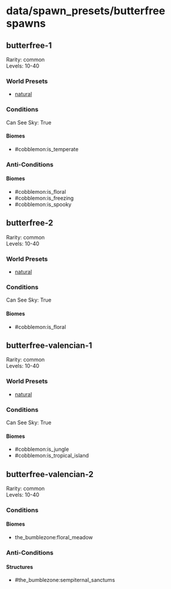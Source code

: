 # data/spawn_presets/butterfree spawns  
  
## butterfree-1  
Rarity: common  
Levels: 10-40  
  
### World Presets  
* [natural](/data/spawn_data/natural.md)  
  
### Conditions  
Can See Sky: True  
  
#### Biomes  
  * #cobblemon:is_temperate
  
  
### Anti-Conditions  
  
#### Biomes  
  * #cobblemon:is_floral
  * #cobblemon:is_freezing
  * #cobblemon:is_spooky
  
  
## butterfree-2  
Rarity: common  
Levels: 10-40  
  
### World Presets  
* [natural](/data/spawn_data/natural.md)  
  
### Conditions  
Can See Sky: True  
  
#### Biomes  
  * #cobblemon:is_floral
  
  
## butterfree-valencian-1  
Rarity: common  
Levels: 10-40  
  
### World Presets  
* [natural](/data/spawn_data/natural.md)  
  
### Conditions  
Can See Sky: True  
  
#### Biomes  
  * #cobblemon:is_jungle
  * #cobblemon:is_tropical_island
  
  
## butterfree-valencian-2  
Rarity: common  
Levels: 10-40  
  
### Conditions  
  
#### Biomes  
  * the_bumblezone:floral_meadow
  
  
### Anti-Conditions  
  
#### Structures  
  * #the_bumblezone:sempiternal_sanctums
  
